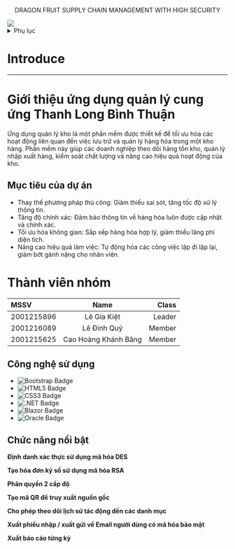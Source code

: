 
<p align="center" color="#36BCF7FF">DRAGON FRUIT SUPPLY CHAIN MANAGEMENT WITH HIGH SECURITY</p>

<img src="https://user-images.githubusercontent.com/73097560/115834477-dbab4500-a447-11eb-908a-139a6edaec5c.gif">
<br />
<!-- MỤC LỤC -->
<details>
  <summary>Phụ lục</summary>
  <ol>
    <li>
      <a href="#about-the-project">Tổng quan</a>
      <ul>
        <li><a href="#built-with">Công nghệ sử dụng</a></li>
      </ul>
    </li>
    <li>
      <a href="#introduce">Giới thiệu</a>
      <ul>
        <li><a href="#prerequisites">Điều kiện tiên quyết</a></li>
        <li><a href="#installation">Cài đặt</a></li>
      </ul>
      <a href="#member">Thành viên nhóm</a>
      <a href="#feature">Tính năng</a>
      <a href="#explain">Đặc tả tính năng</a>
    </li>
    <li><a href="#usage">Cách dùng</a></li>
  </ol>
</details>


<!-- VỀ DỰ ÁN -->

<h1 id="introduce">Introduce</h1>

<hr>
        <h1>Giới thiệu ứng dụng quản lý cung ứng Thanh Long Bình Thuận</h1>
        <p>Ứng dụng quản lý kho là một phần mềm được thiết kế để tối ưu hóa các hoạt động liên quan đến việc lưu trữ và quản lý hàng hóa trong một kho hàng. Phần mềm này giúp các doanh nghiệp theo dõi hàng tồn kho, quản lý nhập xuất hàng, kiểm soát chất lượng và nâng cao hiệu quả hoạt động của kho.</p>
<h2>Mục tiêu của dự án</h2>
        <ul>
            <li>Thay thế phương pháp thủ công: Giảm thiểu sai sót, tăng tốc độ xử lý thông tin.</li>
            <li>Tăng độ chính xác: Đảm bảo thông tin về hàng hóa luôn được cập nhật và chính xác.</li>
            <li>Tối ưu hóa không gian: Sắp xếp hàng hóa hợp lý, giảm thiểu lãng phí diện tích.</li>
            <li>Nâng cao hiệu quả làm việc: Tự động hóa các công việc lặp đi lặp lại, giảm bớt gánh nặng cho nhân viên.</li>
        </ul>

<h1 id="member">Thành viên nhóm</h1>

| MSSV | Name | Class | 
| :------- | :------: |------:| 
| 2001215896 | Lê Gia Kiệt | Leader | 
| 2001216089 | Lê Đình Quý | Member | 
| 2001215625 | Cao Hoàng Khánh Băng | Member |

<h2 id="build-with">Công nghệ sử dụng</h2>

* ![Bootstrap Badge](https://img.shields.io/badge/Bootstrap-7952B3?logo=bootstrap&logoColor=fff&style=plastic)
* ![HTML5 Badge](https://img.shields.io/badge/HTML5-E34F26?logo=html5&logoColor=fff&style=plastic)
* ![CSS3 Badge](https://img.shields.io/badge/CSS3-1572B6?logo=css3&logoColor=fff&style=plastic)
* ![.NET Badge](https://img.shields.io/badge/.NET-512BD4?logo=dotnet&logoColor=fff&style=plastic)
* ![Blazor Badge](https://img.shields.io/badge/Blazor-512BD4?logo=blazor&logoColor=fff&style=plastic)
* ![Oracle Badge](https://img.shields.io/badge/Oracle-E8000D?logo=oracle&logoColor=fff&style=plastic)
      
<h2 id="ai">Chức năng nổi bật</h2>
<p><b>Định danh xác thực sử dụng mã hóa DES</b></p>
<p><b>Tạo hóa đơn ký số sử dụng mã hóa RSA</b></p>
<p><b>Phân quyền 2 cấp độ</b></p>
<p><b>Tạo mã QR để truy xuất nguồn gốc</b></p>
<p><b>Cho phép theo dõi lịch sử tác động đến các danh mục</b></p>
<p><b>Xuất phiếu nhập / xuất gửi về Email người dùng có mã hóa bảo mật</b></p>
<p><b>Xuất báo cáo từng kỳ</b></p>

